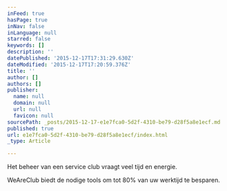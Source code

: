 ```yaml
---
inFeed: true
hasPage: true
inNav: false
inLanguage: null
starred: false
keywords: []
description: ''
datePublished: '2015-12-17T17:31:29.630Z'
dateModified: '2015-12-17T17:20:59.376Z'
title: ''
author: []
authors: []
publisher:
  name: null
  domain: null
  url: null
  favicon: null
sourcePath: _posts/2015-12-17-e1e7fca0-5d2f-4310-be79-d28f5a8e1ecf.md
published: true
url: e1e7fca0-5d2f-4310-be79-d28f5a8e1ecf/index.html
_type: Article

---
```

Het beheer van een service club vraagt veel tijd en energie.

WeAreClub biedt de nodige tools om tot 80% van uw werktijd te besparen.